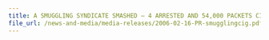 ```yaml
---
title: A SMUGGLING SYNDICATE SMASHED – 4 ARRESTED AND 54,000 PACKETS CIGARETTES SEIZED
file_url: /news-and-media/media-releases/2006-02-16-PR-smugglingcig.pdf
---
```

